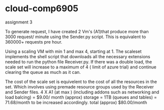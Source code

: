 # cloud-comp6905
assignment 3

To generate request,  I have created 2 Vm's (A1)that produce more than 3000 request/ minute using the Sender.py script. This is equivalent to 360000+ requests pre hour.

Using a scaling VM with min 1 and max 4, starting at 1. The scaleset implements the shell script that downloads all the necessary extensions needed to run the python file Receiver.py.
If there was a double load, the scale set will increase to a maximum of 4 ( limit of azure trial) and continue clearing the queue as much as it can.

The cost of the scale set is equivelent to the cost of all the resources in the set. Which involves using premade resource groups used by the Receiver and Sender files.
4 X A1 (at max ) (including addons such as networking and load balcing) = $9.00/ month (approx)
storage = 1TB (queues and tables) = 71.68/month to  be increased accordingly. total (approx) $80.00/month

